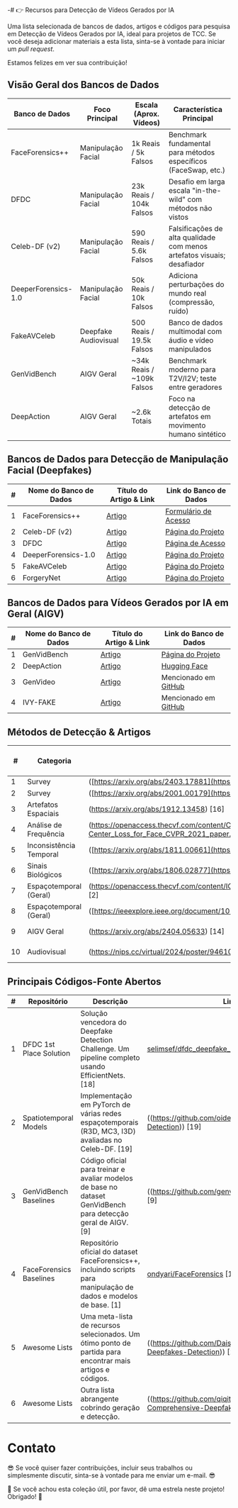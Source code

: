 -# :point_right: Recursos para Detecção de Vídeos Gerados por IA

Uma lista selecionada de bancos de dados, artigos e códigos para pesquisa em Detecção de Vídeos Gerados por IA, ideal para projetos de TCC. Se você deseja adicionar materiais a esta lista, sinta-se à vontade para iniciar um *pull request*.

Estamos felizes em ver sua contribuição!

## Visão Geral dos Bancos de Dados

| Banco de Dados | Foco Principal | Escala (Aprox. Vídeos) | Característica Principal |
|---|---|---|---|
| FaceForensics++ | Manipulação Facial | 1k Reais / 5k Falsos | Benchmark fundamental para métodos específicos (FaceSwap, etc.) |
| DFDC | Manipulação Facial | 23k Reais / 104k Falsos | Desafio em larga escala "in-the-wild" com métodos não vistos |
| Celeb-DF (v2) | Manipulação Facial | 590 Reais / 5.6k Falsos | Falsificações de alta qualidade com menos artefatos visuais; desafiador |
| DeeperForensics-1.0 | Manipulação Facial | 50k Reais / 10k Falsos | Adiciona perturbações do mundo real (compressão, ruído) |
| FakeAVCeleb | Deepfake Audiovisual | 500 Reais / 19.5k Falsos | Banco de dados multimodal com áudio e vídeo manipulados |
| GenVidBench | AIGV Geral | ~34k Reais / ~109k Falsos | Benchmark moderno para T2V/I2V; teste entre geradores |
| DeepAction | AIGV Geral | ~2.6k Totais | Foco na detecção de artefatos em movimento humano sintético |

## Bancos de Dados para Detecção de Manipulação Facial (Deepfakes)

| # | Nome do Banco de Dados | Título do Artigo & Link | Link do Banco de Dados |
|---|---|---|---|
| 1 | FaceForensics++ |[Artigo](https://arxiv.org/abs/1901.08971) | [Formulário de Acesso](https://www.google.com/search?q=https://docs.google.com/forms/d/e/1FAIpQLSdRRR3L5zAv6tQ_CKxmK4W96tAab_pfBu2EKAgQbeDVhmXagg/viewform) |
| 2 | Celeb-DF (v2) |[Artigo](https://arxiv.org/abs/1909.12962) | [Página do Projeto](https://github.com/yuezunli/celeb-deepfakeforensics) |
| 3 | DFDC |[Artigo](https://arxiv.org/abs/2006.07397) | [Página de Acesso](https://ai.meta.com/datasets/dfdc/) |
| 4 | DeeperForensics-1.0 |[Artigo](https://arxiv.org/abs/2001.03024) | [Página do Projeto](https://github.com/EndlessSora/DeeperForensics-1.0) |
| 5 | FakeAVCeleb |[Artigo](-) | [Página do Projeto](https://github.com/DASH-Lab/FakeAVCeleb) |
| 6 | ForgeryNet |[Artigo](https://openaccess.thecvf.com/content/CVPR2023/papers/Tan_Learning_on_Gradients_Generalized_Artifacts_Representation_for_GAN-Generated_Images_Detection_CVPR_2023_paper.pdf) | [Página do Projeto](https://github.com/Daisy-Zhang/Awesome-Deepfakes-Detection) |

## Bancos de Dados para Vídeos Gerados por IA em Geral (AIGV)

| # | Nome do Banco de Dados | Título do Artigo & Link | Link do Banco de Dados |
|---|---|---|---|
| 1 | GenVidBench |[Artigo](https://arxiv.org/abs/2501.11340) | [Página do Projeto](https://github.com/genvidbench/GenVidBench) |
| 2 | DeepAction |[Artigo](https://arxiv.org/abs/2412.00526) | [Hugging Face](https://huggingface.co/datasets/faridlab/deepaction_v1) |
| 3 | GenVideo |[Artigo](https://arxiv.org/abs/2405.19707) | Mencionado em [GitHub](https://github.com/chenhaoxing/Awesome-AI-Generated-Video-Detection) |
| 4 | IVY-FAKE |[Artigo](https://arxiv.org/abs/2506.00979) | Mencionado em [GitHub](https://github.com/chenhaoxing/Awesome-AI-Generated-Video-Detection) |

## Métodos de Detecção & Artigos

| # | Categoria | Título & Link | Link do Código |
|---|---|---|---|
| 1 | Survey |([https://arxiv.org/abs/2403.17881](https://arxiv.org/abs/2403.17881)) [15] | - |
| 2 | Survey |([https://arxiv.org/abs/2001.00179](https://arxiv.org/abs/2001.00179)) [12] | - |
| 3 | Artefatos Espaciais |(https://arxiv.org/abs/1912.13458) [16] | [Código](https://www.google.com/search?q=https://github.com/JStehouwer/FF-X-ray) |
| 4 | Análise de Frequência |(https://openaccess.thecvf.com/content/CVPR2021/papers/Li_Frequency-Aware_Discriminative_Feature_Learning_Supervised_by_Single-Center_Loss_for_Face_CVPR_2021_paper.pdf) | - |
| 5 | Inconsistência Temporal |([https://arxiv.org/abs/1811.00661](https://arxiv.org/abs/1811.00661)) [16] | - |
| 6 | Sinais Biológicos |([https://arxiv.org/abs/1806.02877](https://arxiv.org/abs/1806.02877)) [17] | - |
| 7 | Espaçotemporal (Geral) |(https://openaccess.thecvf.com/content/ICCV2023/papers/Xu_TALL_Thumbnail_Layout_for_Deepfake_Video_Detection_ICCV_2023_paper.pdf) [2] | [Código](https://github.com/rainy-xu/TALL4Deepfake) [2] |
| 8 | Espaçotemporal (Geral) |([https://ieeexplore.ieee.org/document/10173099](https://ieeexplore.ieee.org/document/10173099)) [14] | - |
| 9 | AIGV Geral |(https://arxiv.org/abs/2404.05633) [14] | [Código](https://github.com/chenhaoxing/DeMamba) [14] |
| 10 | Audiovisual |(https://nips.cc/virtual/2024/poster/94610) [2] | [Código](https://github.com/Eleven4AI/SpeechForensics) [2] |

## Principais Códigos-Fonte Abertos

| # | Repositório | Descrição | Link |
|---|---|---|---|
| 1 | DFDC 1st Place Solution | Solução vencedora do Deepfake Detection Challenge. Um pipeline completo usando EfficientNets. [18] | [selimsef/dfdc_deepfake_challenge](https://github.com/selimsef/dfdc_deepfake_challenge) [18] |
| 2 | Spatiotemporal Models | Implementação em PyTorch de várias redes espaçotemporais (R3D, MC3, I3D) avaliadas no Celeb-DF. [19] |((https://github.com/oidelima/Deepfake-Detection)) [19] |
| 3 | GenVidBench Baselines | Código oficial para treinar e avaliar modelos de base no dataset GenVidBench para detecção geral de AIGV. [9] |((https://github.com/genvidbench/GenVidBench)) [9] |
| 4 | FaceForensics Baselines | Repositório oficial do dataset FaceForensics++, incluindo scripts para manipulação de dados e modelos de base. [1] | [ondyari/FaceForensics](https://github.com/ondyari/FaceForensics) [1] |
| 5 | Awesome Lists | Uma meta-lista de recursos selecionados. Um ótimo ponto de partida para encontrar mais artigos e códigos. |((https://github.com/Daisy-Zhang/Awesome-Deepfakes-Detection)) [2] |
| 6 | Awesome Lists | Outra lista abrangente cobrindo geração e detecção. |((https://github.com/qiqitao77/Awesome-Comprehensive-Deepfake-Detection)) [5] |

# Contato

:sunglasses: Se você quiser fazer contribuições, incluir seus trabalhos ou simplesmente discutir, sinta-se à vontade para me enviar um e-mail. :sunglasses:

:sparkling_heart: Se você achou esta coleção útil, por favor, dê uma estrela neste projeto! Obrigado! :sparkling_heart:
